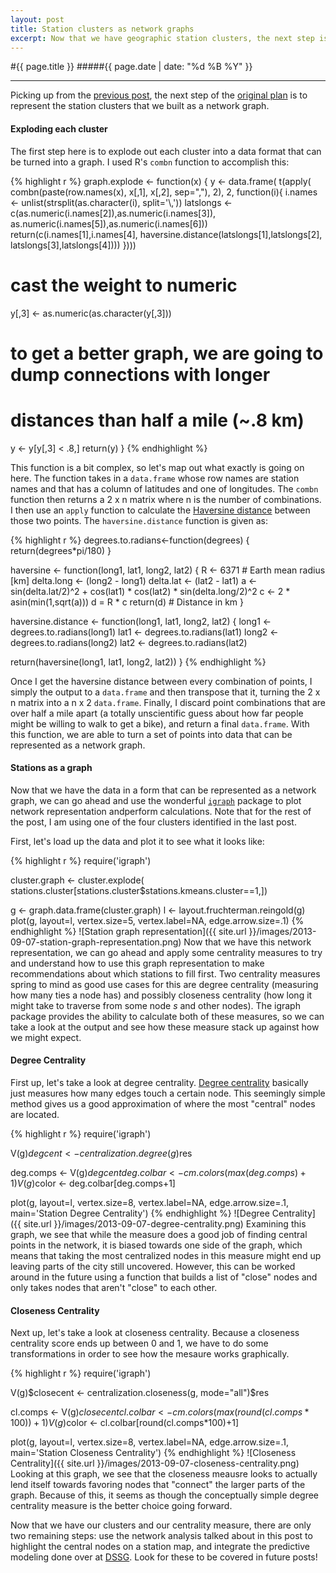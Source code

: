 ```yaml
---
layout: post
title: Station clusters as network graphs
excerpt: Now that we have geographic station clusters, the next step is to transform the cluster into a graph and to examine that graph.
---
```


#{{ page.title }}
#####{{ page.date | date: "%d %B %Y" }}

<hr>

Picking up from the [previous post](http://bensmithgall.com/blog/where-to-rebalance-citibike-part-i/), the next step of the [original plan](http://bensmithgall.com/blog/citibike-thought) is to represent the station clusters that we built as a network graph.

#### Exploding each cluster

The first step here is to explode out each cluster into a data format that can be turned into a graph. I used R's `combn` function to accomplish this:

{% highlight r %}
graph.explode <- function(x) {
  y <- data.frame(
    t(apply(
      combn(paste(row.names(x), x[,1], x[,2], sep=","), 2), 2, 
      function(i){
        i.names <- unlist(strsplit(as.character(i), split='\\,'))
        latslongs <- c(as.numeric(i.names[2]),as.numeric(i.names[3]),
                       as.numeric(i.names[5]),as.numeric(i.names[6]))
        return(c(i.names[1],i.names[4],
                 haversine.distance(latslongs[1],latslongs[2],
                                    latslongs[3],latslongs[4])))
        })))
  # cast the weight to numeric
  y[,3] <- as.numeric(as.character(y[,3]))
  # to get a better graph, we are  going to dump connections with longer
  # distances than half a mile (~.8 km)
  y <- y[y[,3] < .8,]
  return(y)
} 
{% endhighlight %}

This function is a bit complex, so let's map out what exactly is going on here. The function takes in a	`data.frame` whose row names are station names and that has a column of latitudes and one of longitudes. The `combn` function then returns a 2 x n matrix where n is the number of combinations. I then use an `apply` function to calculate the [Haversine distance](http://en.wikipedia.org/wiki/Haversine_formula) between those two points. The `haversine.distance` function is given as:

{% highlight r %}
degrees.to.radians<-function(degrees) {
  return(degrees*pi/180)
}

haversine <- function(long1, lat1, long2, lat2) {
  R <- 6371 # Earth mean radius [km]
  delta.long <- (long2 - long1)
  delta.lat <- (lat2 - lat1)
  a <- sin(delta.lat/2)^2 + cos(lat1) * cos(lat2) * sin(delta.long/2)^2
  c <- 2 * asin(min(1,sqrt(a)))
  d = R * c
  return(d) # Distance in km
}

haversine.distance <- function(long1, lat1, long2, lat2) {
  long1 <- degrees.to.radians(long1)
  lat1 <- degrees.to.radians(lat1)
  long2 <- degrees.to.radians(long2)
  lat2 <- degrees.to.radians(lat2)
  
  return(haversine(long1, lat1, long2, lat2))
}
{% endhighlight %}

Once I get the haversine distance between every combination of points, I simply the output to a `data.frame` and then transpose that it, turning the 2 x n matrix into a n x 2 `data.frame`. Finally, I discard point combinations that are over half a mile apart (a totally unscientific guess about how far people might be willing to walk to get a bike), and return a final `data.frame`. With this function, we are able to turn a set of points into data that can be represented as a network graph.

#### Stations as a graph

Now that we have the data in a form that can be represented as a network graph, we can go ahead and use the wonderful [`igraph`](http://igraph.sourceforge.net/) package to plot network representation andperform calculations. Note that for the rest of the post, I am using one of the four clusters identified in the last post. 

First, let's load up the data and plot it to see what it looks like:

{% highlight r %}
require('igraph')

cluster.graph <- cluster.explode(
  stations.cluster[stations.cluster$stations.kmeans.cluster==1,])

g <- graph.data.frame(cluster.graph)
l <- layout.fruchterman.reingold(g)
plot(g, layout=l, vertex.size=5, vertex.label=NA, edge.arrow.size=.1)
{% endhighlight %}
![Station graph representation]({{ site.url }}/images/2013-09-07-station-graph-representation.png)
Now that we have this network representation, we can go ahead and apply some centrality measures to try and understand how to use this graph representation to make recommendations about which stations to fill first. Two centrality measures spring to mind as good use cases for this are degree centrality (measuring how many ties a node has) and possibly closeness centrality (how long it might take to traverse from some node *s* and other nodes). The igraph package provides the ability to calculate both of these measures, so we can take a look at the output and see how these measure stack up against how we might expect.

#### Degree Centrality

First up, let's take a look at degree centrality. [Degree centrality](http://en.wikipedia.org/wiki/Centrality#Degree_centrality) basically just measures how many edges touch a certain node. This seemingly simple method gives us a good approximation of where the most "central" nodes are located.

{% highlight r %}
require('igraph')

V(g)$degcent <- centralization.degree(g)$res

deg.comps <- V(g)$degcent
deg.colbar <- cm.colors(max(deg.comps)+1)
V(g)$color <- deg.colbar[deg.comps+1]

plot(g, layout=l, vertex.size=8, vertex.label=NA, edge.arrow.size=.1,
     main='Station Degree Centrality')
{% endhighlight %}
![Degree Centrality]({{ site.url }}/images/2013-09-07-degree-centrality.png)
Examining this graph, we see that while the measure does a good job of finding central points in the network, it is biased towards one side of the graph, which means that taking the most centralized nodes in this measure might end up leaving parts of the city still uncovered. However, this can be worked around in the future using a function that builds a list of "close" nodes and only takes nodes that aren't "close" to each other.

#### Closeness Centrality

Next up, let's take a look at closeness centrality. Because a closeness centrality score ends up between 0 and 1, we have to do some transformations in order to see how the mesaure works graphically.

{% highlight r %}
require('igraph')

V(g)$closecent <- centralization.closeness(g, mode="all")$res

cl.comps <- V(g)$closecent
cl.colbar <- cm.colors(max(round(cl.comps*100))+1)
V(g)$color <- cl.colbar[round(cl.comps*100)+1]
  
plot(g, layout=l, vertex.size=8, vertex.label=NA, edge.arrow.size=.1,
     main='Station Closeness Centrality')
{% endhighlight %}
![Closeness Centrality]({{ site.url }}/images/2013-09-07-closeness-centrality.png)
Looking at this graph, we see that the closeness meausre looks to actually lend itself towards favoring nodes that "connect" the larger parts of the graph. Because of this, it seems as though the conceptually simple degree centrality measure is the better choice going forward.

Now that we have our clusters and our centrality measure, there are only two remaining steps: use the network analysis talked about in this post to highlight the central nodes on a station map, and integrate the predictive modeling done over at [DSSG](https://github.com/dssg/bikeshare). Look for these to be covered in future posts!